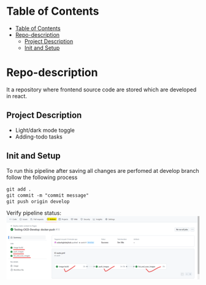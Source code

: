 # Table of Contents

- [Table of Contents](#table-of-contents)
- [Repo-description](#repo-description)
  - [Project Description](#project-description)
  - [Init and Setup](#init-and-setup)
 
# Repo-description

It a repository where frontend source code are stored which are developed in react.

## Project Description

- Light/dark mode toggle
- Adding-todo tasks


## Init and Setup
To run this pipeline after saving all changes are perfomed at develop branch follow the following process 
```
git add .
git commit -m "commit message"
git push origin develop
```

Verify pipeline status:
![alt text](screenshots/template-image/T1-1.0-viewing-pipeline.png)




